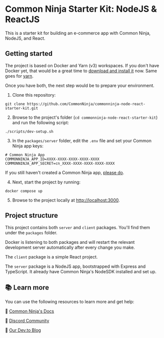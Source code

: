 # Common Ninja Starter Kit: NodeJS & ReactJS

This is a starter kit for building an e-commerce app with Common Ninja, NodeJS, and React.

## Getting started

The project is based on Docker and Yarn (v3) workspaces. If you don't have Docker yet, that would be a great time to [download and install it](https://www.docker.com/get-started/) now. Same goes for [yarn](https://yarnpkg.com/).

Once you have both, the next step would be to prepare your environment.

1. Clone this repository:
```
git clone https://github.com/CommonNinja/commonninja-node-react-starter-kit.git
```

2. Browse to the project's folder (`cd commonninja-node-react-starter-kit`) and run the following script:
```
./scripts/dev-setup.sh
```

3. In the `packages/server` folder, edit the `.env` file and set your Common Ninja app keys:
```
# Common Ninja App
COMMONNINJA_APP_ID=XXXX-XXXX-XXXX-XXXX-XXXX
COMMONNINJA_APP_SECRET=cn_XXXX-XXXX-XXXX-XXXX-XXXX
```

If you still haven't created a Common Ninja app, [please do](https://www.commoninja.com/developer/apps).

4. Next, start the project by running:
```
docker compose up
```

5. Browse to the project locally at [http://localhost:3000](http://localhost:3000).

## Project structure

This project contains both `server` and `client` packages. You'll find them under the `packages` folder.

Docker is listening to both packages and will restart the relevant development server automatically after every change you make.

The `client` package is a simple React project.

The `server` package is a NodeJS app, bootstrapped with Express and TypeScript. It already have Common Ninja's NodeSDK installed and set up.

## 📚 Learn more

You can use the following resources to learn more and get help:

📜 [Common Ninja's Docs](https://docs.commoninja.com)

💬 [Discord Community](https://discord.com/invite/cxqUTbvMNd)

📝 [Our Dev.to Blog](https://dev.to/commonninja)
